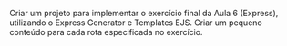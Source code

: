 Criar um projeto para implementar o exercício final da Aula 6 (Express), utilizando o Express Generator e Templates EJS. Criar um pequeno conteúdo para cada rota especificada no exercício.